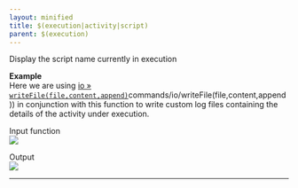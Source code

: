 ```yaml
---
layout: minified
title: $(execution|activity|script)
parent: $(execution)
---
```


Display the script name currently in execution

**Example**<br/>
Here we are using [io &raquo; `writeFile(file,content,append)`](https://nexiality.github.io/documentation/)commands/io/writeFile(file,content,append)) in 
conjunction with this function to write custom log files containing the details of the activity under execution.  

Input function<br/>
![](https://nexiality.github.io/documentation/functions/image/$(execution)_19.png)

Output<br/>
![](https://nexiality.github.io/documentation/functions/image/$(execution)_20.png)

-----